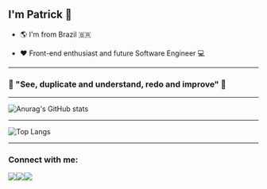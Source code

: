 ## I'm Patrick :wave:

- :earth_americas: I'm from Brazil :brazil:

- :heart: Front-end enthusiast and future Software Engineer :computer:

***

### :thought_balloon:	"See, duplicate and understand, redo and improve" :thought_balloon:	

***

![Anurag's GitHub stats](https://github-readme-stats.vercel.app/api?username=Patrick-Diniz&show_icons=true&theme=dracula&icon_color=ff79c6&title_color=bd93f9&hide_border=true)

***

![Top Langs](https://github-readme-stats.vercel.app/api/top-langs/?username=Patrick-Diniz&theme=dracula&title_color=bd93f9&hide_border=true&icon_color=ff79c6)


***

### Connect with me:
<div style="display: flex">
    <a href="https://www.instagram.com/patrickdiniz__/" target="_blank"><img src="https://img.shields.io/badge/-Instagram-%23E4405F?style=for-the-badge&logo=instagram&logoColor=white&color=C2159A" target="_blank"></a>
  <a href = "mailto: pkpqn14@gmail.com"><img src="https://img.shields.io/badge/-Gmail-%23EA4335?style=for-the-badge&logo=gmail&logoColor=white" target="_blank"></a>
  <a href="https://www.facebook.com/patrick.diniz.545/" target="_blank"><img src="https://img.shields.io/badge/-Facebook-%23E4405F?style=for-the-badge&logo=facebook&logoColor=white&color=3739B0" target="_blank"></a>
</div>  
